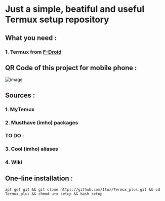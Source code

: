 # Just a simple, beatiful and useful Termux setup repository
## What you need :
### 1. Termux from [F-Droid](https://f-droid.org/ru/packages/com.termux)
## QR Code of this project for mobile phone :
![image](https://user-images.githubusercontent.com/58532577/183144744-edfc4ca9-a3a1-4cc6-b844-93827777b684.png)
## Sources :
### 1. MyTemux
### 2. Musthave (imho) packages
### TO DO :
### 3. Cool (imho) aliases
### 4. Wiki
## One-line installation :
```
apt get git && git clone https://github.com/1tuz/Termux_plus.git && cd Termux_plus && chmod u+x setup && bash setup
```
